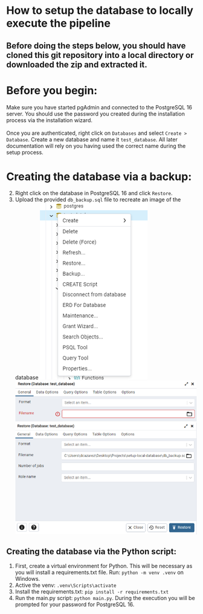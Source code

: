 # How to setup the database to locally execute the pipeline

## Before doing the steps below, you should have cloned this git repository into a local directory or downloaded the zip and extracted it.

# Before you begin:
Make sure you have started pgAdmin and connected to the PostgreSQL 16 server. You should use the password you created during the installation process via the installation wizard.\
\
Once you are authenticated, right click on ```Databases``` and select ```Create > Database```. Create a new database and name it ```test_database```. All later documentation will rely on you having used the correct name during the setup process.

# Creating the database via a backup:
2. Right click on the database in PostgreSQL 16 and click ```Restore```. 
3. Upload the provided  ```db_backup.sql``` file to recreate an image of the database
![Import database backup](import.png)
![Backup selection](import2.png)
![Restore](restore.png)

## Creating the database via the Python script:
1. First, create a virtual environment for Python. This will be necessary as you will install a requirements.txt file. Run: ```python -m venv .venv``` on Windows.
2. Active the venv: ```.venv\Scripts\activate```
3. Install the requirements.txt: ```pip install -r requirements.txt```
4. Run the main.py script: ```python main.py```. During the execution you will be prompted for your password for PostgreSQL 16.